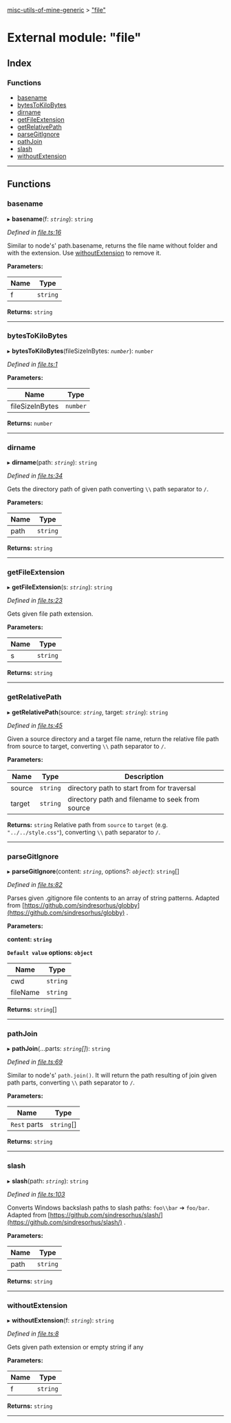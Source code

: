 [misc-utils-of-mine-generic](../README.md) > ["file"](../modules/_file_.md)

# External module: "file"

## Index

### Functions

* [basename](_file_.md#basename)
* [bytesToKiloBytes](_file_.md#bytestokilobytes)
* [dirname](_file_.md#dirname)
* [getFileExtension](_file_.md#getfileextension)
* [getRelativePath](_file_.md#getrelativepath)
* [parseGitIgnore](_file_.md#parsegitignore)
* [pathJoin](_file_.md#pathjoin)
* [slash](_file_.md#slash)
* [withoutExtension](_file_.md#withoutextension)

---

## Functions

<a id="basename"></a>

###  basename

▸ **basename**(f: *`string`*): `string`

*Defined in [file.ts:16](https://github.com/cancerberoSgx/misc-utils-of-mine/blob/06f30f7/misc-utils-of-mine-generic/src/file.ts#L16)*

Similar to node's' path.basename, returns the file name without folder and with the extension. Use [withoutExtension](_file_.md#withoutextension) to remove it.

**Parameters:**

| Name | Type |
| ------ | ------ |
| f | `string` |

**Returns:** `string`

___
<a id="bytestokilobytes"></a>

###  bytesToKiloBytes

▸ **bytesToKiloBytes**(fileSizeInBytes: *`number`*): `number`

*Defined in [file.ts:1](https://github.com/cancerberoSgx/misc-utils-of-mine/blob/06f30f7/misc-utils-of-mine-generic/src/file.ts#L1)*

**Parameters:**

| Name | Type |
| ------ | ------ |
| fileSizeInBytes | `number` |

**Returns:** `number`

___
<a id="dirname"></a>

###  dirname

▸ **dirname**(path: *`string`*): `string`

*Defined in [file.ts:34](https://github.com/cancerberoSgx/misc-utils-of-mine/blob/06f30f7/misc-utils-of-mine-generic/src/file.ts#L34)*

Gets the directory path of given path converting `\\` path separator to `/`.

**Parameters:**

| Name | Type |
| ------ | ------ |
| path | `string` |

**Returns:** `string`

___
<a id="getfileextension"></a>

###  getFileExtension

▸ **getFileExtension**(s: *`string`*): `string`

*Defined in [file.ts:23](https://github.com/cancerberoSgx/misc-utils-of-mine/blob/06f30f7/misc-utils-of-mine-generic/src/file.ts#L23)*

Gets given file path extension.

**Parameters:**

| Name | Type |
| ------ | ------ |
| s | `string` |

**Returns:** `string`

___
<a id="getrelativepath"></a>

###  getRelativePath

▸ **getRelativePath**(source: *`string`*, target: *`string`*): `string`

*Defined in [file.ts:45](https://github.com/cancerberoSgx/misc-utils-of-mine/blob/06f30f7/misc-utils-of-mine-generic/src/file.ts#L45)*

Given a source directory and a target file name, return the relative file path from source to target, converting `\\` path separator to `/`.

**Parameters:**

| Name | Type | Description |
| ------ | ------ | ------ |
| source | `string` |  directory path to start from for traversal |
| target | `string` |  directory path and filename to seek from source |

**Returns:** `string`
Relative path from `source` to `target` (e.g. `"../../style.css"`), converting `\\` path separator to `/`.

___
<a id="parsegitignore"></a>

###  parseGitIgnore

▸ **parseGitIgnore**(content: *`string`*, options?: *`object`*): `string`[]

*Defined in [file.ts:82](https://github.com/cancerberoSgx/misc-utils-of-mine/blob/06f30f7/misc-utils-of-mine-generic/src/file.ts#L82)*

Parses given .gitignore file contents to an array of string patterns. Adapted from [https://github.com/sindresorhus/globby](https://github.com/sindresorhus/globby) .

**Parameters:**

**content: `string`**

**`Default value` options: `object`**

| Name | Type |
| ------ | ------ |
| cwd | `string` |
| fileName | `string` |

**Returns:** `string`[]

___
<a id="pathjoin"></a>

###  pathJoin

▸ **pathJoin**(...parts: *`string`[]*): `string`

*Defined in [file.ts:69](https://github.com/cancerberoSgx/misc-utils-of-mine/blob/06f30f7/misc-utils-of-mine-generic/src/file.ts#L69)*

Similar to node's' `path.join()`. It will return the path resulting of join given path parts, converting `\\` path separator to `/`.

**Parameters:**

| Name | Type |
| ------ | ------ |
| `Rest` parts | `string`[] |

**Returns:** `string`

___
<a id="slash"></a>

###  slash

▸ **slash**(path: *`string`*): `string`

*Defined in [file.ts:103](https://github.com/cancerberoSgx/misc-utils-of-mine/blob/06f30f7/misc-utils-of-mine-generic/src/file.ts#L103)*

Converts Windows backslash paths to slash paths: `foo\\bar` ➔ `foo/bar`. Adapted from [https://github.com/sindresorhus/slash/](https://github.com/sindresorhus/slash/) .

**Parameters:**

| Name | Type |
| ------ | ------ |
| path | `string` |

**Returns:** `string`

___
<a id="withoutextension"></a>

###  withoutExtension

▸ **withoutExtension**(f: *`string`*): `string`

*Defined in [file.ts:8](https://github.com/cancerberoSgx/misc-utils-of-mine/blob/06f30f7/misc-utils-of-mine-generic/src/file.ts#L8)*

Gets given path extension or empty string if any

**Parameters:**

| Name | Type |
| ------ | ------ |
| f | `string` |

**Returns:** `string`

___

